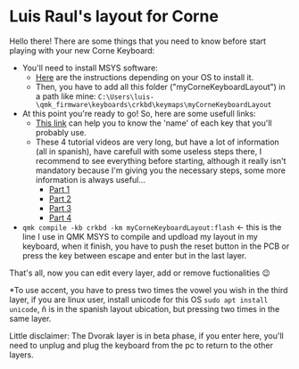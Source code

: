 # Luis Raul's layout for Corne

Hello there!
There are some things that you need to know before start playing with your new Corne Keyboard:

* You'll need to install MSYS software:
  * <a href="https://youtu.be/mz8WG5e--jA?t=376" target="blank">Here</a> are the instructions depending on your OS to install it.
  * Then, you have to add all this folder ("myCorneKeyboardLayout") in a path like mine: `C:\Users\luis-\qmk_firmware\keyboards\crkbd\keymaps\myCorneKeyboardLayout`
* At this point you're ready to go! So, here are some usefull links:
  * <a href="https://config.qmk.fm/#/crkbd/rev1/LAYOUT_split_3x6_3" target="blank">This link</a> can help you to know the 'name' of each key that you'll probably use.
  * These 4 tutorial videos are very long, but have a lot of information (all in spanish), have carefull with some useless steps there, I recommend to see everything before starting, although it really isn't mandatory because I'm giving you the necessary steps, some more information is always useful...
    * <a href="https://youtu.be/fvP5ws_I0HU" target="blank">Part 1</a>
    * <a href="https://youtu.be/xH1Ali0g7w8" target="blank">Part 2</a>
    * <a href="https://youtu.be/mz8WG5e--jA" target="blank">Part 3</a>
    * <a href="https://youtu.be/vA32gDmvllA" target="blank">Part 4</a>
* `qmk compile -kb crkbd -km myCorneKeyboardLayout:flash` <- this is the line I use in QMK MSYS to compile and updload my layout in my keyboard, when it finish, you have to push the reset button in the PCB or press the key between escape and enter but in the last layer.

That's all, now you can edit every layer, add or remove fuctionalities 😉

*To use accent, you have to press two times the vowel you wish in the third layer, if you are linux user, install unicode for this OS `sudo apt install unicode`, ñ is in the spanish layout ubication, but pressing two times in the same layer.


Little disclaimer:
The Dvorak layer is in beta phase, if you enter here, you'll need to unplug and plug the keyboard from the pc to return to the other layers.
